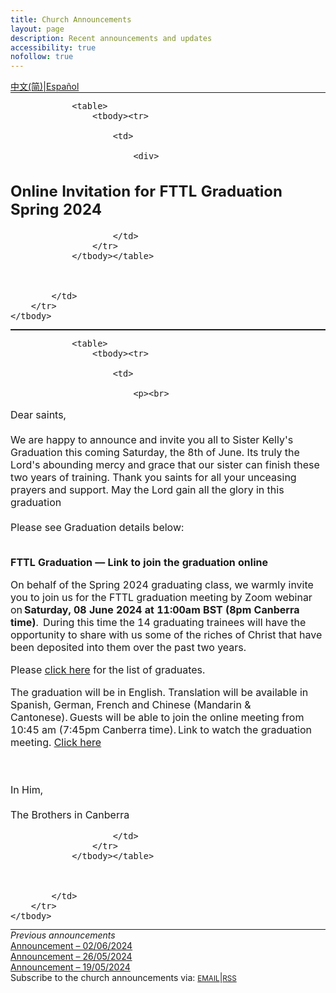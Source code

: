```yaml
---
title: Church Announcements
layout: page
description: Recent announcements and updates
accessibility: true
nofollow: true
---
```


<style>
  table, th, td {
    /* Add your custom styles here */
    border: none !important;
    padding: 0 !important;
    margin: 0 !important;
  }
</style>

<div class="row justify-content-end">
  <a href="https://www-churchincanberra-org.translate.goog/e4b1ffcb4ee645488a4729bd77e0b3d89bc0a70d/announcements/?_x_tr_sl=en&_x_tr_tl=zh-cn&_x_tr_hl=auto" target="_blank" class="notranslate w-auto px-1">中文(简)</a>&VerticalLine;<a href="https://www-churchincanberra-org.translate.goog/e4b1ffcb4ee645488a4729bd77e0b3d89bc0a70d/announcements/?_x_tr_sl=en&_x_tr_tl=es&_x_tr_hl=auto" target="_blank" class="notranslate w-auto px-1">Español</a>
</div>

<!-- ANNOUNCEMENT:START -->
<table>
    <tbody>
        <tr>
            <td>
              	
			    
				
                <table>
                    <tbody><tr>
                        
                        <td>
                        
                            <div>
<h2>Online Invitation for&nbsp;FTTL Graduation Spring 2024</h2>
</div>

                        </td>
                    </tr>
                </tbody></table>
				
                
				
            </td>
        </tr>
    </tbody>
</table><table>
    <tbody>
        <tr>
            <td>
              	
			    
				
                <table>
                    <tbody><tr>
                        
                        <td>
                        
                            <p><br>
Dear saints,&nbsp;<br>
<br>
We are happy to announce and invite you all to Sister Kelly's Graduation&nbsp;this coming&nbsp;Saturday, the 8th of June. Its truly&nbsp;the Lord's abounding mercy and grace that our sister&nbsp;can finish these two years of training. Thank you saints for all your unceasing prayers and support. May the Lord gain all the glory in this graduation<br>
<br>
Please see Graduation details&nbsp;below:<br>
&nbsp;</p>

<p><strong>FTTL Graduation — Link to join the graduation online &nbsp;</strong></p>

<p>On behalf of the Spring 2024 graduating class, we warmly invite you to join us for the FTTL graduation meeting by Zoom webinar on <strong>Saturday, 08 June 2024 at 11:00am BST (8pm Canberra time)</strong>.  During this time the 14 graduating trainees will have the opportunity to share with us some of the riches of Christ that have been deposited into them over the past two years.&nbsp;</p>

<p>Please <a href="https://mcusercontent.com/12a6ecea8fbc1ad37a233cac1/files/931d269b-87bf-ef3b-369b-6c9d32896f30/FTTL_Graduation_Invitation_Spring_2025.pdf" target="_blank">click here</a>&nbsp;for&nbsp;the list of graduates. &nbsp;</p>

<p>The graduation will be in English. Translation will be available in Spanish, German, French and Chinese (Mandarin &amp; Cantonese). Guests will be able to join the online meeting from 10:45 am (7:45pm Canberra time). Link to watch the graduation meeting. <a href="https://2024fttlsg.carrd.co/" target="_blank">Click here</a></p>

<p><br>
<br>
In Him,<br>
<br>
The Brothers in Canberra</p>

                        </td>
                    </tr>
                </tbody></table>
				
                
				
            </td>
        </tr>
    </tbody>
</table><div class="pt-6 pb-6"><em>Previous announcements</em><br /><a href="https://mailchi.mp/churchincanberra.org/announcement-13778532" target="_blank">Announcement – 02/06/2024</a><br /><a href="https://mailchi.mp/churchincanberra.org/announcement-13762428" target="_blank">Announcement – 26/05/2024</a><br /><a href="https://mailchi.mp/churchincanberra.org/announcement-13761840" target="_blank">Announcement – 19/05/2024</a></div>
<!-- ANNOUNCEMENT:END -->

<div class="container pt-6 pb-6 pb-md-10">
  <div class="row">
    Subscribe to the church announcements via:
    <a href="https://churchincanberra.us10.list-manage.com/subscribe?u=12a6ecea8fbc1ad37a233cac1&id=d479a108b4" target="_blank" class="w-auto px-1"><small>EMAIL</small></a>&VerticalLine;<a href="https://us10.campaign-archive.com/feed?u=12a6ecea8fbc1ad37a233cac1&id=d479a108b4" target="_blank" class="w-auto px-1"><small>RSS</small></a>
  </div>
</div>